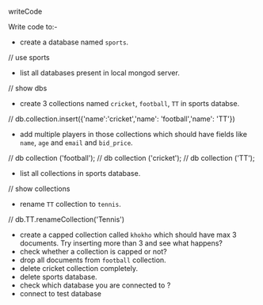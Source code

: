 writeCode

Write code to:-

- create a database named `sports`.

// use sports

- list all databases present in local mongod server.

// show dbs

- create 3 collections named `cricket`, `football`, `TT` in sports databse.

// db.collection.insert({'name':'cricket','name': 'football','name': 'TT'})

- add multiple players in those collections which should have fields like `name`, `age` and `email` and `bid_price`.

// db collection ('football');
// db collection ('cricket');
// db collection ('TT');

- list all collections in sports database.

// show collections

- rename `TT` collection to `tennis`.

// db.TT.renameCollection('Tennis')

- create a capped collection called `khokho` which should have max 3 documents.
  Try inserting more than 3 and see what happens?
- check whether a collection is capped or not?
- drop all documents from `football` collection.
- delete cricket collection completely.
- delete sports database.
- check which database you are connected to ?
- connect to test database
